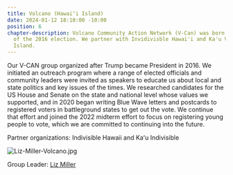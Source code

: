 ```yaml
---
title: Volcano (Hawaiʻi Island)
date: 2024-01-12 18:10:00 -10:00
position: 6
chapter-description: Volcano Community Action Network (V-Can) was born in the wake
  of the 2016 election. We partner with Invidivisble Hawai'i and Ka'u Voices on Hawai'i
  Island.
---
```


Our V-CAN group organized after Trump became President in 2016. We initiated an outreach program where a range of elected officials and community leaders were invited as speakers to educate us about local and state politics and key issues of the times. We researched candidates for the US House and Senate on the state and national level whose values we supported, and in 2020 began writing Blue Wave letters and postcards to registered voters in battleground states to get out the vote. We continue that effort and joined the 2022 midterm effort to focus on registering young people to vote, which we are committed to continuing into the future.

Partner organizations: Indivisible Hawaii and Kaʻu Indivisible

![Liz-Miller-Volcano.jpg](/uploads/Liz-Miller-Volcano.jpg)

Group Leader: [Liz Miller](mailto:emiller002@hawaii.rr.com)